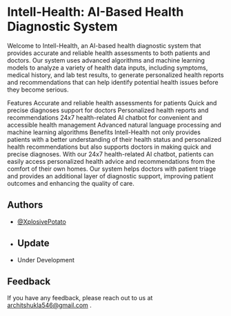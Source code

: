 
# Intell-Health: AI-Based Health Diagnostic System
Welcome to Intell-Health, an AI-based health diagnostic system that provides accurate and reliable health assessments to both patients and doctors. Our system uses advanced algorithms and machine learning models to analyze a variety of health data inputs, including symptoms, medical history, and lab test results, to generate personalized health reports and recommendations that can help identify potential health issues before they become serious.

Features
Accurate and reliable health assessments for patients
Quick and precise diagnoses support for doctors
Personalized health reports and recommendations
24x7 health-related AI chatbot for convenient and accessible health management
Advanced natural language processing and machine learning algorithms
Benefits
Intell-Health not only provides patients with a better understanding of their health status and personalized health recommendations but also supports doctors in making quick and precise diagnoses. With our 24x7 health-related AI chatbot, patients can easily access personalized health advice and recommendations from the comfort of their own homes. Our system helps doctors with patient triage and provides an additional layer of diagnostic support, improving patient outcomes and enhancing the quality of care.


## Authors

- [@XplosivePotato](https://www.github.com/XplosivePotato)

- ## Update
- Under Development

## Feedback

If you have any feedback, please reach out to us at architshukla546@gmail.com .

